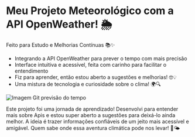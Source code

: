 # Meu Projeto Meteorológico com a API OpenWeather! 🌦️
Feito para Estudo e Melhorias Contínuas 📚✨

- Integrando a API OpenWeather para prever o tempo com mais precisão
- Interface intuitiva e acessível, feita com carinho para facilitar o entendimento
- Fiz para aprender, então estou aberto a sugestões e melhorias! 🤓💡
- Uma mistura de tecnologia e curiosidade sobre o clima! 🌍🔍

![Imagem Git previsão do tempo](https://github.com/BrunooHms/Projeto-Previsao-do-Tempo/assets/113738086/44fb6a3d-6b7c-4272-a01f-a89774598745)


Este projeto foi uma jornada de aprendizado! Desenvolvi para entender mais sobre Apis e estou super aberto a sugestões para deixá-lo ainda melhor. A ideia é trazer informações confiáveis de um jeito mais acessível e amigável. Quem sabe onde essa aventura climática pode nos levar! 🚀🌤️
